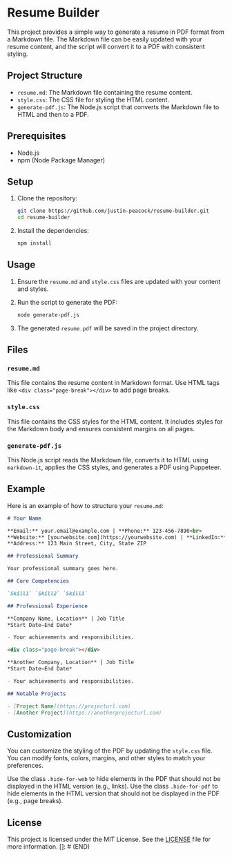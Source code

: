 # Resume Builder

This project provides a simple way to generate a resume in PDF format from a Markdown file. The Markdown file can be easily updated with your resume content, and the script will convert it to a PDF with consistent styling.

## Project Structure

- `resume.md`: The Markdown file containing the resume content.
- `style.css`: The CSS file for styling the HTML content.
- `generate-pdf.js`: The Node.js script that converts the Markdown file to HTML and then to a PDF.

## Prerequisites

- Node.js
- npm (Node Package Manager)

## Setup

1. Clone the repository:
    ```sh
    git clone https://github.com/justin-peacock/resume-builder.git
    cd resume-builder
    ```

2. Install the dependencies:
    ```sh
    npm install
    ```

## Usage

1. Ensure the `resume.md` and `style.css` files are updated with your content and styles.

2. Run the script to generate the PDF:
    ```sh
    node generate-pdf.js
    ```

3. The generated `resume.pdf` will be saved in the project directory.

## Files

### `resume.md`

This file contains the resume content in Markdown format. Use HTML tags like `<div class="page-break"></div>` to add page breaks.

### `style.css`

This file contains the CSS styles for the HTML content. It includes styles for the Markdown body and ensures consistent margins on all pages.

### `generate-pdf.js`

This Node.js script reads the Markdown file, converts it to HTML using `markdown-it`, applies the CSS styles, and generates a PDF using Puppeteer.

## Example

Here is an example of how to structure your `resume.md`:

```markdown
# Your Name

**Email:** your.email@example.com | **Phone:** 123-456-7890<br>
**Website:** [yourwebsite.com](https://yourwebsite.com) | **LinkedIn:** [linkedin.com/in/yourprofile](https://www.linkedin.com/in/yourprofile)<br>
**Address:** 123 Main Street, City, State ZIP

## Professional Summary

Your professional summary goes here.

## Core Competencies

`Skill1` `Skill2` `Skill3`

## Professional Experience

**Company Name, Location** | Job Title
*Start Date–End Date*

- Your achievements and responsibilities.

<div class="page-break"></div>

**Another Company, Location** | Job Title
*Start Date–End Date*

- Your achievements and responsibilities.

## Notable Projects

- [Project Name](https://projecturl.com)
- [Another Project](https://anotherprojecturl.com)
```

## Customization

You can customize the styling of the PDF by updating the `style.css` file. You can modify fonts, colors, margins, and other styles to match your preferences.

Use the class `.hide-for-web` to hide elements in the PDF that should not be displayed in the HTML version (e.g., links). Use the class `.hide-for-pdf` to hide elements in the HTML version that should not be displayed in the PDF (e.g., page breaks).

## License

This project is licensed under the MIT License. See the [LICENSE](LICENSE) file for more information.
[]: # (END)
